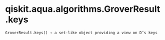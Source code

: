 # qiskit.aqua.algorithms.GroverResult.keys

`GroverResult.keys() → a set-like object providing a view on D’s keys`

